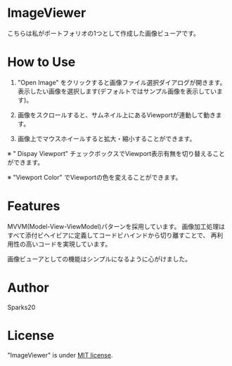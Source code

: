 # ImageViewer

こちらは私がポートフォリオの1つとして作成した画像ビューアです。
 
# How to Use

1. "Open Image" をクリックすると画像ファイル選択ダイアログが開きます。
   表示したい画像を選択します(デフォルトではサンプル画像を表示しています)。
   
2. 画像をスクロールすると、サムネイル上にあるViewportが連動して動きます。

3. 画像上でマウスホイールすると拡大・縮小することができます。

※ " Dispay Viewport" チェックボックスでViewport表示有無を切り替えることができます。

※ "Viewport Color" でViewportの色を変えることができます。

# Features
 
MVVM(Model-View-ViewModel)パターンを採用しています。
画像加工処理はすべて添付ビヘイビアに定義してコードビハインドから切り離すことで、
再利用性の高いコードを実現しています。

画像ビューアとしての機能はシンプルになるように心がけました。
 
# Author

Sparks20
 
# License
 
"ImageViewer" is under [MIT license](https://en.wikipedia.org/wiki/MIT_License).

